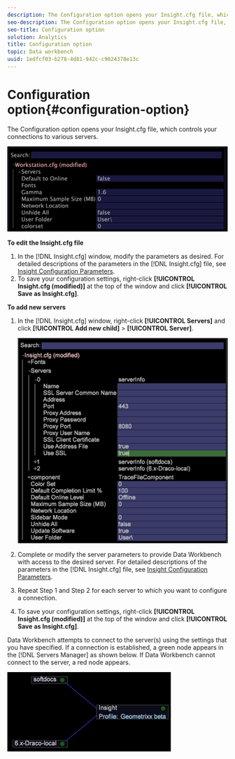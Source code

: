 ```yaml
---
description: The Configuration option opens your Insight.cfg file, which controls your connections to various servers.
seo-description: The Configuration option opens your Insight.cfg file, which controls your connections to various servers.
seo-title: Configuration option
solution: Analytics
title: Configuration option
topic: Data workbench
uuid: 1edfcf03-b278-4d81-942c-c9024378e13c
---
```


# Configuration option{#configuration-option}

The Configuration option opens your Insight.cfg file, which controls your connections to various servers.

 ![](assets/cfg_Workstation.png)

**To edit the Insight.cfg file**

1. In the [!DNL Insight.cfg] window, modify the parameters as desired. For detailed descriptions of the parameters in the [!DNL Insight.cfg] file, see [Insight Configuration Parameters](../../../home/c-get-started/c-insght-config-param.md#concept-14da97d0756348e885c08ca9e866074b). 
1. To save your configuration settings, right-click **[!UICONTROL Insight.cfg (modified)]** at the top of the window and click **[!UICONTROL Save as Insight.cfg]**.

**To add new servers**

1. In the [!DNL Insight.cfg] window, right-click **[!UICONTROL Servers]** and click **[!UICONTROL Add new child]** > **[!UICONTROL Server]**.

   ![](assets/cfg_Workstation_AddServer.png)

1. Complete or modify the server parameters to provide Data Workbench with access to the desired server. For detailed descriptions of the parameters in the [!DNL Insight.cfg] file, see [Insight Configuration Parameters](../../../home/c-get-started/c-insght-config-param.md#concept-14da97d0756348e885c08ca9e866074b). 
1. Repeat Step 1 and Step 2 for each server to which you want to configure a connection. 
1. To save your configuration settings, right-click **[!UICONTROL Insight.cfg (modified)]** at the top of the window and click **[!UICONTROL Save as Insight.cfg]**.

Data Workbench attempts to connect to the server(s) using the settings that you have specified. If a connection is established, a green node appears in the [!DNL Servers Manager] as shown below. If Data Workbench cannot connect to the server, a red node appears.

![](assets/vis_SysStat_RedGreenDots.png)

